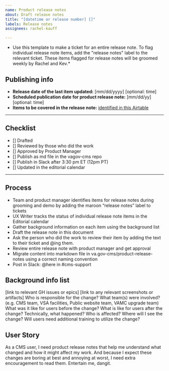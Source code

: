 ```yaml
---
name: Product release notes
about: Draft release notes
title: "[datetime or release number] []"
labels: Release notes
assignees: rachel-kauff

---
```

* Use this template to make a ticket for an entire release note. To flag individual release note items, add the "release notes" label to the relevant ticket. These items flagged for release notes will be groomed weekly by Rachel and Kev.*

## Publishing info

* **Release date of the last item updated:** [mm/dd/yyyy] [optional: time]
* **Scheduled publication date for product release note:** [mm/dd/yy] [optional: time]
* **Items to be covered in the release note:** [identified in this Airtable](https://airtable.com/tblulo3XrMLuh4N0l/viwL2poNtFAZMeS6Z?blocks=hide)

---

## Checklist
- [] Drafted
- [] Reviewed by those who did the work
- [] Approved by Product Manager
- [] Publish as md file in the vagov-cms repo
- [] Publish in Slack after 3:30 pm ET (12pm PT)
- [] Updated in the editorial calendar

---

## Process
* Team and product manager identifies items for release notes during grooming and demo by adding the maroon “release notes” label to tickets
* UX Writer tracks the status of individual release note items in the Editorial calendar
* Gather background information on each item using the background list
* Draft the release note in this document
* Ask the person who did the work to review their item by adding the text to their ticket and @ing them.
* Review entire release note with product manager and get approval 
* Migrate content into markdown file in va.gov-cms/product-release-notes using a correct naming convention
* Post in Slack: @here in #cms-support

## Background info list
[link to relevant GH issues or epics]
[link to any relevant screenshots or artifacts]
Who is responsible for the change?
What team(s) were involved? (e.g. CMS team, VSA facilities, Public website team, VAMC upgrade team)
What was it like for users before the change?
What is like for users after the change?
Technically, what happened?
Who is affected?
Where will I see the change?
Will users need additional training to utilize the change?

## User Story
As a CMS user, I need product release notes that help me understand what changed and how it might affect my work. And because I expect these changes are boring at best and annoying at worst, I need extra encouragement to read them. Entertain me, dangit.


